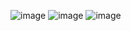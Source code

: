![image](https://github.com/oviozz/csulbdining/assets/42685801/54c80f4d-04c8-4950-b9bc-eb9ec6d8b3ad)
![image](https://github.com/oviozz/csulbdining/assets/42685801/fecbd0fd-5481-49a7-ae9b-95e6534eced8)
![image](https://github.com/oviozz/csulbdining/assets/42685801/87fb6161-bce7-4c9c-9a0f-17d4106f5cdb)

